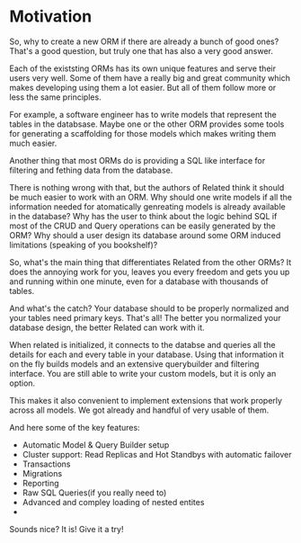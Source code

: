 # Motivation

So, why to create a new ORM if there are already a bunch of good ones? That's a 
good question, but truly one that has also a very good answer. 

Each of the existsting ORMs has its own unique features and serve their users very well. 
Some of them have a really big and great community which makes developing using
them a lot easier. But all of them follow more or less the same principles. 

For example, a software engineer has to write models that represent the tables 
in the databsase. Maybe one or the other ORM provides some tools for generating 
a scaffolding for those models which makes writing them much easier. 

Another thing that most ORMs do is providing a SQL like interface for filtering
and fething data from the database. 

There is nothing wrong with that, but the authors of Related think it should be 
much easier to work with an ORM. Why should one write models if all the information
needed for atomatically genreating models is already available in the database?
Why has the user to think about the logic behind SQL if most of the CRUD and Query
operations can be easily generated by the ORM? Why should a user design its database
around some ORM induced limitations (speaking of you bookshelf)?

So, what's the main thing that differentiates Related from the other ORMs? It
does the annoying work for you, leaves you every freedom and gets you up and 
running within one minute, even for a database with thousands of tables.

And what's the catch? Your database should to be properly normalized and your tables
need primary keys. That's all! The better you normalized your database design, the
better Related can work with it.

When related is initialized, it connects to the databse and queries all the 
details for each and every table in your database. Using that information it 
on the fly builds models and an extensive querybuilder and filtering interface.
You are still able to write your custom models, but it is only an option. 

This makes it also convenient to implement extensions that work properly 
across all models. We got already and handful of very usable of them.  



And here some of the key features:

- Automatic Model & Query Builder setup
- Cluster support: Read Replicas and Hot Standbys with automatic failover
- Transactions
- Migrations
- Reporting
- Raw SQL Queries(if you really need to)
- Advanced and compley loading of nested entites
- 


Sounds nice? It is! Give it a try!  